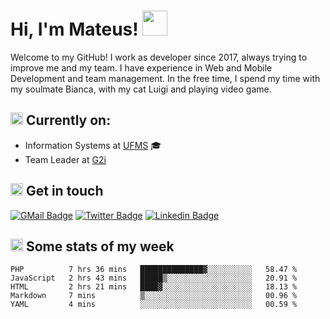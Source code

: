 # Hi, I'm Mateus! <img src="https://media.giphy.com/media/Lp2DXaHwco9FK/giphy.gif" width="40" height="40" />

Welcome to my GitHub! I work as developer since 2017, always trying to improve me and my team. I have experience in Web and Mobile Development and team management. In the free time, I spend my time with my soulmate Bianca, with my cat Luigi and playing video game.

## <img src="https://github.githubassets.com/images/icons/emoji/unicode/1f469-1f4bb.png" width="20" height="20" /> Currently on:
- Information Systems at [UFMS](https://www.ufms.br) :mortar_board:
- Team Leader at [G2i](http://grupog2i.com.br)

## <img src="https://github.githubassets.com/images/icons/emoji/unicode/2615.png" width="20" height="20"/> Get in touch
[![GMail Badge](https://img.shields.io/badge/Gmail-D14836?style=for-the-badge&logo=gmail&logoColor=white&link=malito:mateusragazzi.b@gmail.com)](malito:mateusragazzi.b@gmail.com)
[![Twitter Badge](https://img.shields.io/badge/Twitter-1DA1F2?style=for-the-badge&logo=twitter&logoColor=white&link=https://twitter.com/r_mateus39)](https://twitter.com/r_mateus39)
[![Linkedin Badge](https://img.shields.io/badge/LinkedIn-0077B5?style=for-the-badge&logo=linkedin&logoColor=white&link=https://www.linkedin.com/in/mateus-ragazzi/)](https://www.linkedin.com/in/mateus-ragazzi/)

## <img src="https://github.githubassets.com/images/icons/emoji/unicode/1f4ca.png" width="20" height="20"/> Some stats of my week

<!--START_SECTION:waka-->
```text
PHP          7 hrs 36 mins   ██████████████▓░░░░░░░░░░   58.47 % 
JavaScript   2 hrs 43 mins   █████▒░░░░░░░░░░░░░░░░░░░   20.91 % 
HTML         2 hrs 21 mins   ████▓░░░░░░░░░░░░░░░░░░░░   18.13 % 
Markdown     7 mins          ▒░░░░░░░░░░░░░░░░░░░░░░░░   00.96 % 
YAML         4 mins          ░░░░░░░░░░░░░░░░░░░░░░░░░   00.59 % 
```
<!--END_SECTION:waka-->
